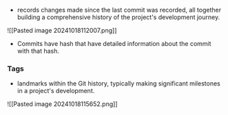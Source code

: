 + records changes made since the last commit was recorded, all together building a comprehensive history of the project's development journey. 

![[Pasted image 20241018112007.png]]

+ Commits have hash that have detailed information about the commit with that hash. 

### Tags 
+ landmarks within the Git history, typically making significant milestones in a project's development. 

![[Pasted image 20241018115652.png]]

